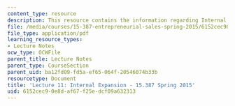 ```yaml
---
content_type: resource
description: This resource contains the information regarding Internal Expansion.
file: /media/courses/15-387-entrepreneurial-sales-spring-2015/6152cec90e8daf67f25edcf09a632313_MIT15_387S15_Lecture11.pdf
file_type: application/pdf
learning_resource_types:
- Lecture Notes
ocw_type: OCWFile
parent_title: Lecture Notes
parent_type: CourseSection
parent_uid: ba12fd09-fd5a-ef65-064f-20546074b33b
resourcetype: Document
title: 'Lecture 11: Internal Expansion - 15.387 Spring 2015'
uid: 6152cec9-0e8d-af67-f25e-dcf09a632313
---
```


